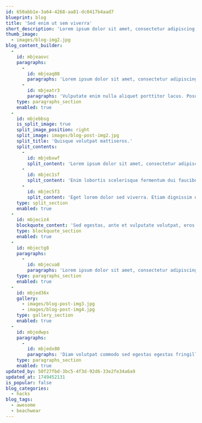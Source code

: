 ```yaml
---
id: 650abb1e-3a64-4268-aa81-dc0417b4aad7
blueprint: blog
title: 'Sed enim ut sem viverra'
short_description: 'Lorem ipsum dolor sit amet, consectetur adipiscing elit, sed do eiusmod.'
thumb_image:
  - images/blog-img2.jpg
blog_content_builder:
  -
    id: mbjeaovc
    paragraphs:
      -
        id: mbjeaq08
        paragraphs: 'Lorem ipsum dolor sit amet, consectetur adipiscing elit, sed do eiusmod tempor incididunt ut labore et dolore magna aliqua. Enim lobortis scelerisque fermentum dui faucibus in. Ligula ullamcorper malesuada proin libero nunc consequat. Amet nisl purus in mollis nunc sed id. Eget lorem dolor sed viverra. Etiam dignissim diam quis enim.'
      -
        id: mbjeatr3
        paragraphs: 'Vulputate enim nulla aliquet porttitor lacus. Posuere lorem ipsum dolor sit amet consectetur adipiscing elit. Lacinia at quis risus sed vulputate odio ut enim blandit. Tortor at risus viverra adipiscing at in tellus. Enim eu turpis egestas pretium aenean pharetra magna ac placerat.'
    type: paragraphs_section
    enabled: true
  -
    id: mbjebbsg
    is_split_image: true
    split_image_position: right
    split_image: images/blog-post-img2.jpg
    split_title: 'Quisque volutpat mattiseros.'
    split_contents:
      -
        id: mbjebxwf
        split_content: 'Lorem ipsum dolor sit amet, consectetur adipiscing elit, sed do eiusmod tempor incididunt ut labore et dolore magna aliqua.'
      -
        id: mbjec1sf
        split_content: 'Enim lobortis scelerisque fermentum dui faucibus in. Ligula ullamcorper malesuada proin libero nunc consequat. Amet nisl purus in mollis nunc sed id.'
      -
        id: mbjec5f3
        split_content: 'Eget lorem dolor sed viverra. Etiam dignissim diam quis enim. Vulputate enim nulla aliquet porttitor lacus.'
    type: split_section
    enabled: true
  -
    id: mbjeciz4
    blockquote_content: 'Sed egestas, ante et vulputate volutpat, eros pede semper est, vitae luctus metus libero eu augue.'
    type: blockquote_section
    enabled: true
  -
    id: mbjectg8
    paragraphs:
      -
        id: mbjecua8
        paragraphs: 'Lorem ipsum dolor sit amet, consectetur adipiscing elit, sed do eiusmod tempor incididunt ut labore et dolore magna aliqua. Enim lobortis scelerisque fermentum dui faucibus in.'
    type: paragraphs_section
    enabled: true
  -
    id: mbjed36x
    gallery:
      - images/blog-post-img3.jpg
      - images/blog-post-img4.jpg
    type: gallery_section
    enabled: true
  -
    id: mbjedwps
    paragraphs:
      -
        id: mbjedx80
        paragraphs: 'Diam volutpat commodo sed egestas egestas fringilla phasellus. Elementum tempus egestas sed sed risus pretium quam vulputate dignissim. Volutpat sed cras ornare arcu dui vivamus arcu. Neque convallis a cras semper. Et tortor consequat id porta nibh venenatis cras sed felis. Viverra justo nec ultrices dui sapien eget mi proin sed. Leo vel fringilla est ullamcorper eget nulla facilisi etiam dignissim.'
    type: paragraphs_section
    enabled: true
updated_by: 50f27fbd-3bc5-4f3d-92d6-33e2fe34a6a9
updated_at: 1749452131
is_popular: false
blog_categories:
  - hacks
blog_tags:
  - awesome
  - beachwear
---
```


